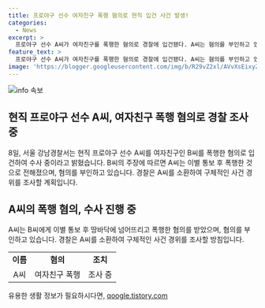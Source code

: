```yaml
---
title: 프로야구 선수 여자친구 폭행 혐의로 현직 입건 사건 발생!
categories:
  - News
excerpt: >
  프로야구 선수 A씨가 여자친구를 폭행한 혐의로 경찰에 입건됐다. A씨는 혐의를 부인하고 있으며, 여자친구는 이별을 통보하자 폭행당했다고 주장하고 있다. 현재 A씨는 현장에서 귀가 조치되었고, 경찰은 조만간 A씨를 소환해 구체적인 사건 경위를 조사할 예정이다.
feature_text: >
  프로야구 선수 A씨가 여자친구를 폭행한 혐의로 경찰에 입건됐다. A씨는 혐의를 부인하고 있으며, 여자친구는 이별을 통보하자 폭행당했다고 주장하고 있다. 현재 A씨는 현장에서 귀가 조치되었고, 경찰은 조만간 A씨를 소환해 구체적인 사건 경위를 조사할 예정이다.
image: 'https://blogger.googleusercontent.com/img/b/R29vZ2xl/AVvXsEixyZcFfHzMRdzZMjFBmAUKJYCLCGyLL1o632UiGVXcaFdKo_bkvkuCioo0uUKlGfBVcT3P84aROyZIXSBEx3Aw5nCQ3pTgDom1WDC4m8eifvWiAmWEEVb4x6G_l8C0QH225ldMjyaFvpxGEBGNO37VmDTDMHGhJPq73UglMfDca1-0aw/s1600/blogspot.png'
---
```


<p><img src="https://blogger.googleusercontent.com/img/b/R29vZ2xl/AVvXsEixyZcFfHzMRdzZMjFBmAUKJYCLCGyLL1o632UiGVXcaFdKo_bkvkuCioo0uUKlGfBVcT3P84aROyZIXSBEx3Aw5nCQ3pTgDom1WDC4m8eifvWiAmWEEVb4x6G_l8C0QH225ldMjyaFvpxGEBGNO37VmDTDMHGhJPq73UglMfDca1-0aw/s1600/blogspot.png" alt="info 속보" /></p>

<h2 data-ke-size="size26">현직 프로야구 선수 A씨, 여자친구 폭행 혐의로 경찰 조사 중</h2>

<p data-ke-size="size16">8일, 서울 강남경찰서는 현직 프로야구 선수 A씨를 여자친구인 B씨를 폭행한 혐의로 입건하여 수사 중이라고 밝혔습니다. B씨의 주장에 따르면 A씨는 이별 통보 후 폭행한 것으로 전해졌으며, 혐의를 부인하고 있습니다. 경찰은 A씨를 소환하여 구체적인 사건 경위를 조사할 계획입니다.</p>

<h2 data-ke-size="size26">A씨의 폭행 혐의, 수사 진행 중</h2>

<p data-ke-size="size16">A씨는 B씨에게 이별 통보 후 땅바닥에 넘어뜨리고 폭행한 혐의를 받았으며, 혐의를 부인하고 있습니다. 경찰은 A씨를 소환하여 구체적인 사건 경위를 조사할 방침입니다.</p>

<table>
  <tr>
    <td style="text-align: center; height: 17px;"><b>이름</b></td>
    <td style="text-align: center; height: 17px;"><b>혐의</b></td>
    <td style="text-align: center; height: 17px;"><b>조치</b></td>
  </tr>
  <tr>
    <td style="text-align: center; height: 17px;">A씨</td>
    <td style="text-align: center; height: 17px;">여자친구 폭행</td>
    <td style="text-align: center; height: 17px;">조사 중</td>
  </tr>
</table>
유용한 생활 정보가 필요하시다면, <a href="https://qoogle.tistory.com" rel="dofollow">qoogle.tistory.com</a>


